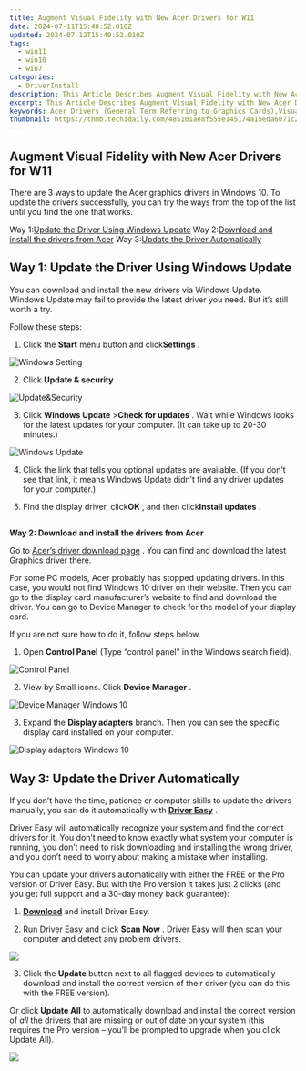 ```yaml
---
title: Augment Visual Fidelity with New Acer Drivers for W11
date: 2024-07-11T15:40:52.010Z
updated: 2024-07-12T15:40:52.010Z
tags:
  - win11
  - win10
  - win7
categories:
  - DriverInstall
description: This Article Describes Augment Visual Fidelity with New Acer Drivers for W11
excerpt: This Article Describes Augment Visual Fidelity with New Acer Drivers for W11
keywords: Acer Drivers (General Term Referring to Graphics Cards),Visual Fidelity Enhancement (Key Benefit of New Acer Drivers),Windows 11 Compatibility (Target Platform for the Product),Graphics Card Updates (Related Subject Matter that Users Might Search For),High-Performance Acer Drivers (Sets a Premium Positioning),Improved Gaming Experience on W11 (Tailored to Gamers Looking for Performance Improvements),Latest Acer Graphics Drivers (Highlights the Newness and Relevance of the Product)
thumbnail: https://thmb.techidaily.com/485101ae8f555e145174a15eda6071c25617b2b00c96089d339b8e4537366b75.jpg
---
```


## Augment Visual Fidelity with New Acer Drivers for W11

 There are 3 ways to update the Acer graphics drivers in Windows 10\. To update the drivers successfully, you can try the ways from the top of the list until you find the one that works.

 Way 1:[Update the Driver Using Windows Update](#way1)
 Way 2:[Download and install the drivers from Acer](#way2)
 Way 3:[Update the Driver Automatically](#way3)

## **Way 1: Update the Driver Using Windows Update**

 You can download and install the new drivers via Windows Update. Windows Update may fail to provide the latest driver you need. But it’s still worth a try.

 Follow these steps:  

 1) Click the **Start** menu button and click**Settings** .  

![Windows Setting](https://images.drivereasy.com/wp-content/uploads/2016/04/img_57106435a7634.png)

 2) Click **Update & security**   **.**

![Update&Security](https://images.drivereasy.com/wp-content/uploads/2016/08/img_57a95a1074c91.png)

 3) Click **Windows Update** \>**Check for updates** . Wait while Windows looks for the latest updates for your computer. (It can take up to 20-30 minutes.)

![Windows Update](https://images.drivereasy.com/wp-content/uploads/2016/08/img_57a95a2b53895.png)

 4) Click the link that tells you optional updates are available. (If you don’t see that link, it means Windows Update didn’t find any driver updates for your computer.)  
  
 5) Find the display driver, click**OK** , and then click**Install updates** .

##
  
**Way 2: Download and install the drivers from Acer**

 Go to [Acer’s driver download page](http://www.acer.com/ac/en/US/content/drivers) . You can find and download the latest Graphics driver there.
  
 For some PC models, Acer probably has stopped updating drivers. In this case, you would not find Windows 10 driver on their website. Then you can go to the display card manufacturer’s website to find and download the driver. You can go to Device Manager to check for the model of your display card.
  
 If you are not sure how to do it, follow steps below.  
  
 1) Open **Control Panel** (Type “control panel” in the Windows search field).

![Control Panel](https://images.drivereasy.com/wp-content/uploads/2016/04/img_5710616d048c1.png)

 2) View by Small icons. Click **Device Manager** .  
  
![Device Manager Windows 10](https://images.drivereasy.com/wp-content/uploads/2016/04/img_571061b786d94.png)
  
 3) Expand the **Display adapters** branch. Then you can see the specific display card installed on your computer.  

![Display adapters Windows 10](https://images.drivereasy.com/wp-content/uploads/2016/08/img_57a97af6b272a.jpg)
  
## **Way 3: Update the Driver Automatically**

 If you don’t have the time, patience or computer skills to update the drivers manually, you can do it automatically with **[Driver Easy](https://tools.techidaily.com/drivereasy/download/)**  .

 Driver Easy will automatically recognize your system and find the correct drivers for it. You don’t need to know exactly what system your computer is running, you don’t need to risk downloading and installing the wrong driver, and you don’t need to worry about making a mistake when installing.

 You can update your drivers automatically with either the FREE or the Pro version of Driver Easy. But with the Pro version it takes just 2 clicks (and you get full support and a 30-day money back guarantee):

 1) **[Download](https://tools.techidaily.com/drivereasy/download/)**   and install Driver Easy.

 2) Run Driver Easy and click **Scan Now** . Driver Easy will then scan your computer and detect any problem drivers.

![](https://images.drivereasy.com/wp-content/uploads/2017/09/img_59c8a7b13f6c9.jpg)

 3) Click the **Update** button next to all flagged devices to automatically download and install the correct version of their driver (you can do this with the FREE version).

 Or click **Update All**  to automatically download and install the correct version of _all_   the drivers that are missing or out of date on your system (this requires the Pro version – you’ll be prompted to upgrade when you click Update All).

![](https://images.drivereasy.com/wp-content/uploads/2017/09/img_59c8a7bb0bf63.jpg)

<ins class="adsbygoogle"
     style="display:block"
     data-ad-format="autorelaxed"
     data-ad-client="ca-pub-7571918770474297"
     data-ad-slot="1223367746"></ins>



<ins class="adsbygoogle"
     style="display:block"
     data-ad-client="ca-pub-7571918770474297"
     data-ad-slot="8358498916"
     data-ad-format="auto"
     data-full-width-responsive="true"></ins>




